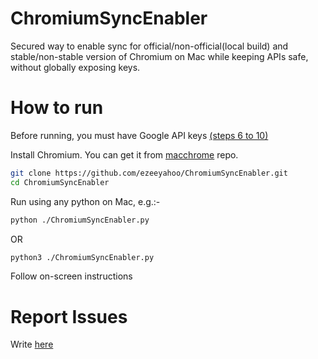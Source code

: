 # ChromiumSyncEnabler
Secured way to enable sync for official/non-official(local build) and stable/non-stable version of Chromium on Mac while keeping APIs safe, without globally exposing keys.

# How to run

Before running, you must have Google API keys [(steps 6 to 10)](https://gist.github.com/ezeeyahoo/dc4bdd250c6c6468959e107ddaef53f4)

Install Chromium. You can get it from [macchrome](https://github.com/macchrome/) repo.

```bash
git clone https://github.com/ezeeyahoo/ChromiumSyncEnabler.git
cd ChromiumSyncEnabler
```

Run using any python on Mac, e.g.:-
```bash
python ./ChromiumSyncEnabler.py
```
OR
```bash
python3 ./ChromiumSyncEnabler.py
```

Follow on-screen instructions

# Report Issues
Write [here](https://github.com/ezeeyahoo/ChromiumSyncEnabler/issues)